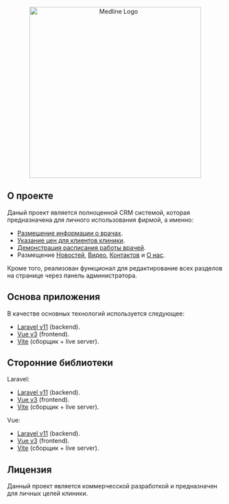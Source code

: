 <p align="center"><a href="https://medlinegroup.ru/" target="_blank"><img src="https://medlinegroup.ru/build/assets/logo-Bj-cFKVQ.svg" width="400" alt="Medline Logo"></a></p>

## О проекте

Даный проект является полноценной CRM системой, которая предназначена для личного использования фирмой, а именно:

- [Размещение информации о врачах](https://medlinegroup.ru/specialists).
- [Указание цен для клиентов клиники](https://medlinegroup.ru/prices).
- [Демонстрация расписания работы врачей](https://medlinegroup.ru/schedule).
- Размещение [Новостей](https://medlinegroup.ru/news), [Видео](https://medlinegroup.ru/videos), [Контактов](https://medlinegroup.ru/contacts) и [О нас](https://medlinegroup.ru/about).

Кроме того, реализован функционал для редактирование всех разделов на странице через панель администратора.

## Основа приложения

В качестве основных технологий используется следующее:

- [Laravel v11](https://laravel.com/) (backend).
- [Vue v3](https://ru.vuejs.org/) (frontend).
- [Vite](https://vite.dev/) (сборщик + live server).

## Сторонние библиотеки

Laravel:

- [Laravel v11](https://laravel.com/) (backend).
- [Vue v3](https://ru.vuejs.org/) (frontend).
- [Vite](https://vite.dev/) (сборщик + live server).

Vue:

- [Laravel v11](https://laravel.com/) (backend).
- [Vue v3](https://ru.vuejs.org/) (frontend).
- [Vite](https://vite.dev/) (сборщик + live server).

## Лицензия

Данный проект является коммерчесской разработкой и предназначен для личных целей клиники.
